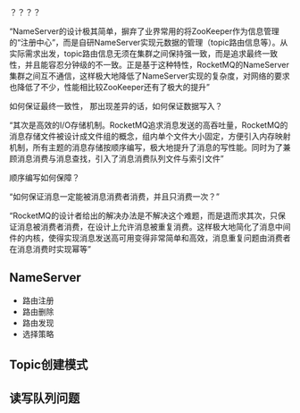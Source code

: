 ？？？？

“NameServer的设计极其简单，摒弃了业界常用的将ZooKeeper作为信息管理的“注册中心”，而是自研NameServer实现元数据的管理（topic路由信息等）。从实际需求出发，topic路由信息无须在集群之间保持强一致，而是追求最终一致性，并且能容忍分钟级的不一致。正是基于这种特性，RocketMQ的NameServer集群之间互不通信，这样极大地降低了NameServer实现的复杂度，对网络的要求也降低了不少，性能相比较ZooKeeper还有了极大的提升”


如何保证最终一致性， 那出现差异的话，如何保证数据写入？ 


“其次是高效的I/O存储机制。RocketMQ追求消息发送的高吞吐量，RocketMQ的消息存储文件被设计成文件组的概念，组内单个文件大小固定，方便引入内存映射机制，所有主题的消息存储按顺序编写，极大地提升了消息的写性能。同时为了兼顾消息消费与消息查找，引入了消息消费队列文件与索引文件”

顺序编写如何保障？


“如何保证消息一定能被消息消费者消费，并且只消费一次？”

“RocketMQ的设计者给出的解决办法是不解决这个难题，而是退而求其次，只保证消息被消费者消费，在设计上允许消息被重复消费。这样极大地简化了消息中间件的内核，使得实现消息发送高可用变得非常简单和高效，消息重复问题由消费者在消息消费时实现幂等”












## NameServer
* 路由注册
* 路由删除
* 路由发现
* 选择策略

## Topic创建模式

## 读写队列问题
